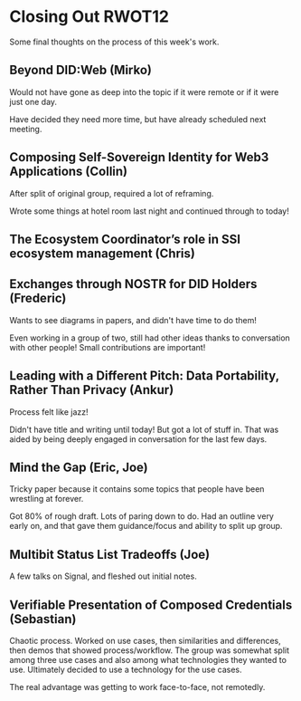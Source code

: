 # Closing Out RWOT12

Some final thoughts on the process of this week's work.

## Beyond DID:Web (Mirko)

Would not have gone as deep into the topic if it were remote or if it were just one day.

Have decided they need more time, but have already scheduled next meeting.

## Composing Self-Sovereign Identity for Web3 Applications (Collin)

After split of original group, required a lot of reframing.

Wrote some things at hotel room last night and continued through to today!

## The Ecosystem Coordinator’s role in SSI ecosystem management (Chris)

## Exchanges through NOSTR for DID Holders (Frederic)

Wants to see diagrams in papers, and didn't have time to do them! 

Even working in a group of two, still had other ideas thanks to conversation with other people! Small contributions are important!

## Leading with a Different Pitch: Data Portability, Rather Than Privacy (Ankur)

Process felt like jazz!

Didn't have title and writing until today! But got a lot of stuff in. That was aided by being deeply engaged in conversation for the last few days.

## Mind the Gap (Eric, Joe)

Tricky paper because it contains some topics that people have been wrestling at forever.

Got 80% of rough draft. Lots of paring down to do. Had an outline very early on, and that gave them guidance/focus and ability to split up group.

## Multibit Status List Tradeoffs (Joe)

A few talks on Signal, and fleshed out initial notes.

## Verifiable Presentation of Composed Credentials (Sebastian)

Chaotic process. Worked on use cases, then similarities and differences, then demos that showed process/workflow. The group was somewhat split among three use cases and also among what technologies they wanted to use. Ultimately decided to use a technology for the use cases.

The real advantage was getting to work face-to-face, not remotedly.
